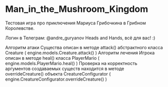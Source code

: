 # Man_in_the_Mushroom_Kingdom
Тестовая игра про приключения Мариуса Грибочкина в Грибном Королевстве.

Логин в Телеграм: @andre_guryanov
Heads and Hands, всё для вас! :)

Алгоритм атаки Существа описан в методе attack() абстрактного класса Creature ( engine.models.Creature.attack() )
Алгоритм лечения Игрока описан в методе heal() класса PlayerMario ( engine.models.PlayerMario.heal() )
Проверка на корректность аргументов создаваемых существ находится в методе overrideCreature() объекта CreatureConfigurator ( engine.CreatureConfigurator.overrideCreature() )
